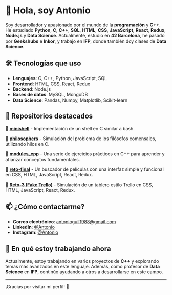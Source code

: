 # 👋 Hola, soy Antonio

Soy desarrollador y apasionado por el mundo de la **programación** y **C++**. He estudiado **Python**, **C**, **C++**, **SQL**, **HTML**, **CSS**, **JavaScript**, **React**, **Redux**, **Node.js** y **Data Science**. Actualmente, estudio en **42 Barcelona**, he pasado por **Geekshubs** e **Inkor**, y trabajo en **IFP**, donde también doy clases de **Data Science**.

## 🛠️ Tecnologías que uso

- **Lenguajes**: C, C++, Python, JavaScript, SQL
- **Frontend**: HTML, CSS, React, Redux
- **Backend**: Node.js
- **Bases de datos**: MySQL, MongoDB
- **Data Science**: Pandas, Numpy, Matplotlib, Scikit-learn

## 📂 Repositorios destacados

🔹 [**minishell**](https://github.com/Antonio1988-creator/minishell) - Implementación de un shell en C similar a bash.  

🔹 [**philosophers**](https://github.com/Antonio1988-creator/philosophers) - Simulación del problema de los filósofos comensales, utilizando hilos en C. 

🔹 [**modules_cpp**](https://github.com/Antonio1988-creator/modules_cpp) - Una serie de ejercicios prácticos en C++ para aprender y afianzar conceptos fundamentales.  

🔹 [**reto-final**](https://github.com/Antonio1988-creator/reto-final) - Un buscador de películas con una interfaz simple y funcional en CSS, HTML, JavaScript, React, Redux.

🔹 [**Reto-3 (Fake Trello)**](https://github.com/Antonio1988-creator/Reto-3) - Simulación de un tablero estilo Trello en CSS, HTML, JavaScript, React, Redux.

## 📫 ¿Cómo contactarme?

- **Correo electrónico**: [antonioguil1988@gmail.com](mailto:antonioguil1988@gmail.com)
- **LinkedIn**: [@Antonio](https://www.linkedin.com/in/antonio-guil-luque-1218b6275?utm_source=share&utm_campaign=share_via&utm_content=profile&utm_medium=android_app)
- **Instagram**: [@Antonio](https://www.instagram.com/librotecadeportadas/)

## 🎯 En qué estoy trabajando ahora

Actualmente, estoy trabajando en varios proyectos de **C++** y explorando temas más avanzados en este lenguaje. Además, como profesor de **Data Science** en **IFP**, continúo ayudando a otros a desarrollarse en este campo.

---

¡Gracias por visitar mi perfil! 🚀
